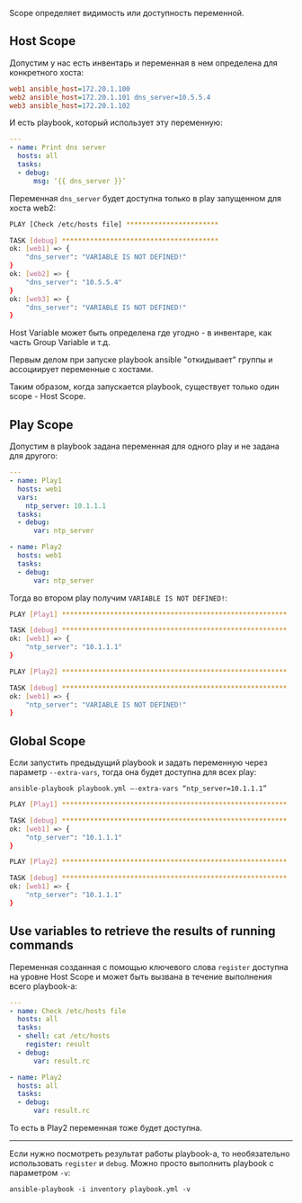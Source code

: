 Scope определяет видимость или доступность переменной.

## Host Scope

Допустим у нас есть инвентарь и переменная в нем определена для конкретного хоста:

```ini
web1 ansible_host=172.20.1.100
web2 ansible_host=172.20.1.101 dns_server=10.5.5.4
web3 ansible_host=172.20.1.102
```

И есть playbook, который использует эту переменную:

```yaml
---
- name: Print dns server
  hosts: all
  tasks:
  - debug:
      msg: ‘{{ dns_server }}’
```

Переменная `dns_server` будет доступна только в play запущенном для хоста web2:

```bash
PLAY [Check /etc/hosts file] ***********************

TASK [debug] ***************************************
ok: [web1] => {
    "dns_server": "VARIABLE IS NOT DEFINED!"
}
ok: [web2] => {
    "dns_server": "10.5.5.4"
}
ok: [web3] => {
    "dns_server": "VARIABLE IS NOT DEFINED!"
}
```

Host Variable может быть определена где угодно - в инвентаре, как часть Group Variable и т.д.

Первым делом при запуске playbook ansible "откидывает" группы и ассоциирует переменные с хостами.

Таким образом, когда запускается playbook, существует только один scope - Host Scope.

## Play Scope

Допустим в playbook задана переменная для одного play и не задана для другого:

```yaml
---
- name: Play1
  hosts: web1
  vars:
    ntp_server: 10.1.1.1
  tasks:
  - debug:
      var: ntp_server

- name: Play2
  hosts: web1
  tasks:
  - debug:
      var: ntp_server
```

Тогда во втором play получим `VARIABLE IS NOT DEFINED!`:

```bash
PLAY [Play1] ********************************************************

TASK [debug] ********************************************************
ok: [web1] => {
    "ntp_server": "10.1.1.1"
}

PLAY [Play2] ********************************************************

TASK [debug] ********************************************************
ok: [web1] => {
    "ntp_server": "VARIABLE IS NOT DEFINED!"
}
```

## Global Scope

Если запустить предыдущий playbook и задать переменную через параметр `--extra-vars`, тогда она будет доступна для всех play:

`ansible-playbook playbook.yml –-extra-vars “ntp_server=10.1.1.1”`

```bash
PLAY [Play1] ********************************************************

TASK [debug] ********************************************************
ok: [web1] => {
    "ntp_server": "10.1.1.1"
}

PLAY [Play2] ********************************************************

TASK [debug] ********************************************************
ok: [web1] => {
    "ntp_server": "10.1.1.1"
}
```

## Use variables to retrieve the results of running commands

Переменная созданная с помощью ключевого слова `register` доступна на уровне Host Scope и может быть вызвана в течение выполнения всего playbook-а:

```yaml
---
- name: Check /etc/hosts file
  hosts: all
  tasks:
  - shell: cat /etc/hosts
    register: result
  - debug:
      var: result.rc

- name: Play2
  hosts: all
  tasks:
  - debug:
      var: result.rc
```

То есть в Play2 переменная тоже будет доступна.

---

Если нужно посмотреть результат работы playbook-а, то необязательно использовать `register` и `debug`. Можно просто выполнить playbook с параметром `-v`:

`ansible-playbook -i inventory playbook.yml -v`